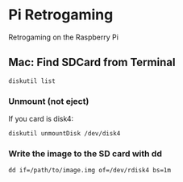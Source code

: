 # Pi Retrogaming

Retrogaming on the Raspberry Pi

## Mac: Find SDCard from Terminal

`diskutil list`

### Unmount (not eject)

If you card is disk4:

`diskutil unmountDisk /dev/disk4`

### Write the image to the SD card with dd

`dd if=/path/to/image.img of=/dev/rdisk4 bs=1m`
